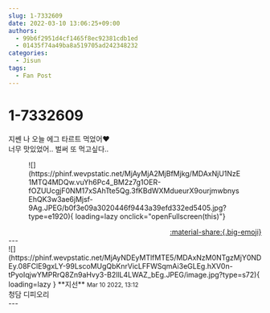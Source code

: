 ```yaml
---
slug: 1-7332609
date: 2022-03-10 13:06:25+09:00
authors:
  - 99b6f2951d4cf1465f8ec92381cdb1ed
  - 01435f74a49ba8a519705ad242348232
categories:
  - Jisun
tags:
  - Fan Post
---
```


# 1-7332609

<div class="post-container" markdown="1">
<div class="content-container md-sidebar__scrollwrap" markdown="1">

지쎈 나 오늘 에그 타르트 먹었어❤️<br>너무 맛있었어.. 벌써 또 먹고싶다..
<figure markdown="1">
![](https://phinf.wevpstatic.net/MjAyMjA2MjBfMjkg/MDAxNjU1NzE1MTQ4MDQw.vuYh6Pc4_BM2z7g1OER-fOZUUcgjF0NM17xSAhTte5Qg.3fKBdWXMdueurX9ourjmwbnysEhQK3w3ae6jMjsf-9Ag.JPEG/b0f3e09a3020446f9443a39efd332ed5405.jpg?type=e1920){ loading=lazy onclick="openFullscreen(this)"}
</figure>


</div>
</div>

<div style="text-align: right;" markdown="1">
<a href="https://weverse.io/fromis9/fanpost/1-7332609" style="text-align: right;">:material-share:{.big-emoji}</a>
</div>
---

<div class="comments-container md-sidebar__scrollwrap" markdown="1">
<div class="comment" markdown="1">
<div class='id-container' markdown="1">
![](https://phinf.wevpstatic.net/MjAyNDEyMTlfMTE5/MDAxNzM0NTgzMjY0NDEy.08FClE9gxLY-99LscoMUgQbKnrVicLFFWSqmAi3eGLEg.hXV0n-tPyoIqjwYMPRrQ8Zn9aHvy3-B2llL4LWAZ_bEg.JPEG/image.jpg?type=s72){ loading=lazy }
**<span class="artist">지선</span>** <small>Mar 10 2022, 13:12</small><br>
</div>
<div class='comment-body' markdown="1">
청담 디피오리
</div>
</div>
</div>
---
